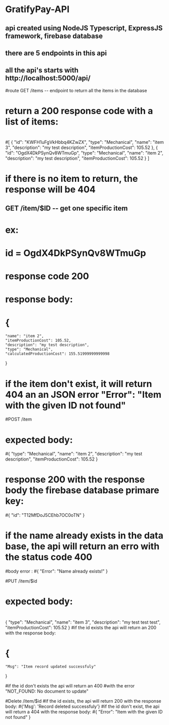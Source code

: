 # GratifyPay-API

## api created using NodeJS Typescript, ExpressJS framework, firebase database

## there are 5 endpoints in this api
## all the api's starts with http://localhost:5000/api/
#route GET /items -- endpoint to return all the items in the database
# return a 200 response code with a list of items:
#
#[
    {
        "id": "KWFH1uFgVkHbbq4KZwZX",
        "type": "Mechanical",
        "name": "item 3",
        "description": "my test description",
        "itemProductionCost": 105.52
    },
    {
        "id": "OgdX4DkPSynQv8WTmuGp",
        "type": "Mechanical",
        "name": "item 2",
        "description": "my test description",
        "itemProductionCost": 105.52
    }
]

# if there is no item to return, the response will be 404

## GET /item/$ID -- get one specific item 
# ex: 
# id = OgdX4DkPSynQv8WTmuGp
# response code 200
# response body:
# {
    "name": "item 2",
    "itemProductionCost": 105.52,
    "description": "my test description",
    "type": "Mechanical",
    "calculatedProductionCost": 155.51999999999998
}
# if the item don't exist, it will return 404 an an JSON error "Error": "Item with the given ID not found"

#POST /item
# expected body: 
#{
    "type": "Mechanical",
    "name": "item 2",
    "description": "my test description",
    "itemProductionCost": 105.52
}
# response 200 with the response body the firebase database primare key:
#{
    "id": "T12MfDoJ5CEhb7OC0oTN"
}

# if the name already exists in the data base, the api will return an erro with the status code 400
#body error :
#{
    "Error": "Name already exists!"
}

#PUT /item/$id
# expected body:
#
{
    "type": "Mechanical",
    "name": "item 3",
    "description": "my test test test",
    "itemProductionCost": 105.52
}
#if the id exists the api will return an 200 with the response body:
# {
    "Msg": "Item record updated successfuly"
}

#if the id don't exists the api will return an 400
#with the error "NOT_FOUND: No document to update"

#Delete /item/$id
#if the id exists, the api will return 200 with the response body:
#{'Msg': 'Record deleted successfuly'}
#if the id don't exist, the api will return a 404 with the response body:
#{
    "Error": "Item with the given ID not found"
}
